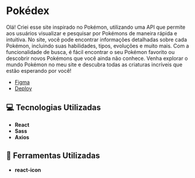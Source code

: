 # Pokédex
Olá! Criei esse site inspirado no Pokémon, utilizando uma API que permite aos usuários visualizar e pesquisar por Pokémons de maneira rápida e intuitiva. No site, você pode encontrar informações detalhadas sobre cada Pokémon, incluindo suas habilidades, tipos, evoluções e muito mais. Com a funcionalidade de busca, é fácil encontrar o seu Pokémon favorito ou descobrir novos Pokémons que você ainda não conhece. Venha explorar o mundo Pokémon no meu site e descubra todas as criaturas incríveis que estão esperando por você!

- [Figma](https://www.figma.com/design/8eDMO7xt6Y60DUPHkVFURs/Projetos?node-id=55-3&t=EU4WdQtg4UEsr3d6-1)
- [Deploy]()

## 💻 Tecnologias Utilizadas

* **React**
* **Sass**
* **Axios**

## 🔧 Ferramentas Utilizadas

* **react-icon**